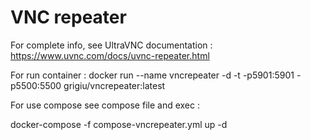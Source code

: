 # VNC repeater

For complete info, see UltraVNC documentation : https://www.uvnc.com/docs/uvnc-repeater.html 

For run container :
docker run --name vncrepeater -d -t -p5901:5901 -p5500:5500 grigiu/vncrepeater:latest


For use compose see compose file and exec :

docker-compose -f compose-vncrepeater.yml up -d




